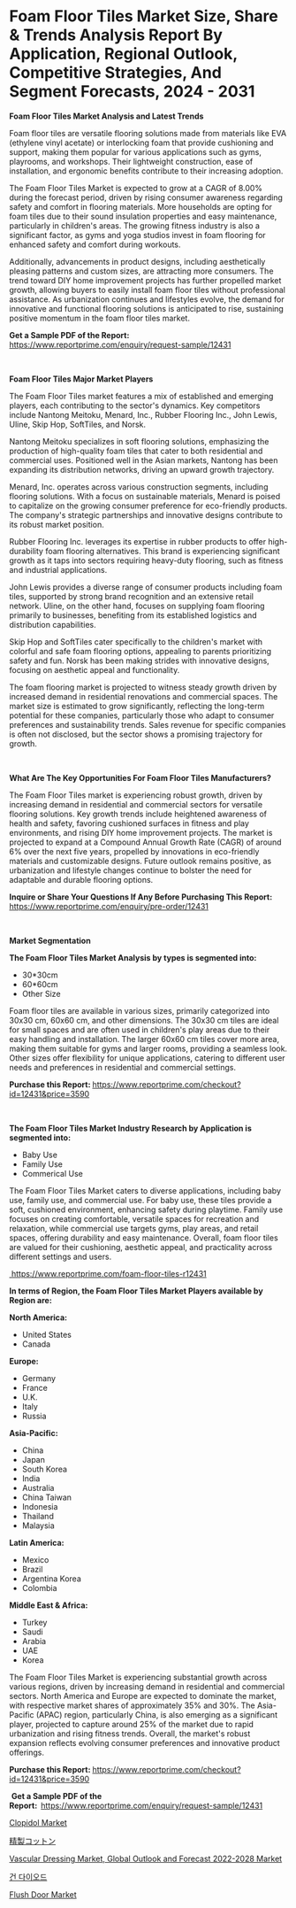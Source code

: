 <p><h1>Foam Floor Tiles Market Size, Share & Trends Analysis Report By Application, Regional Outlook, Competitive Strategies, And Segment Forecasts, 2024 - 2031</h1></p><p><strong>Foam Floor Tiles Market Analysis and Latest Trends</strong></p>
<p><p>Foam floor tiles are versatile flooring solutions made from materials like EVA (ethylene vinyl acetate) or interlocking foam that provide cushioning and support, making them popular for various applications such as gyms, playrooms, and workshops. Their lightweight construction, ease of installation, and ergonomic benefits contribute to their increasing adoption.</p><p>The Foam Floor Tiles Market is expected to grow at a CAGR of 8.00% during the forecast period, driven by rising consumer awareness regarding safety and comfort in flooring materials. More households are opting for foam tiles due to their sound insulation properties and easy maintenance, particularly in children's areas. The growing fitness industry is also a significant factor, as gyms and yoga studios invest in foam flooring for enhanced safety and comfort during workouts.</p><p>Additionally, advancements in product designs, including aesthetically pleasing patterns and custom sizes, are attracting more consumers. The trend toward DIY home improvement projects has further propelled market growth, allowing buyers to easily install foam floor tiles without professional assistance. As urbanization continues and lifestyles evolve, the demand for innovative and functional flooring solutions is anticipated to rise, sustaining positive momentum in the foam floor tiles market.</p></p>
<p><strong>Get a Sample PDF of the Report:&nbsp;</strong> <a href="https://www.reportprime.com/enquiry/request-sample/12431">https://www.reportprime.com/enquiry/request-sample/12431</a></p>
<p>&nbsp;</p>
<p><strong>Foam Floor Tiles Major Market Players</strong></p>
<p><p>The Foam Floor Tiles market features a mix of established and emerging players, each contributing to the sector's dynamics. Key competitors include Nantong Meitoku, Menard, Inc., Rubber Flooring Inc., John Lewis, Uline, Skip Hop, SoftTiles, and Norsk.</p><p>Nantong Meitoku specializes in soft flooring solutions, emphasizing the production of high-quality foam tiles that cater to both residential and commercial uses. Positioned well in the Asian markets, Nantong has been expanding its distribution networks, driving an upward growth trajectory.</p><p>Menard, Inc. operates across various construction segments, including flooring solutions. With a focus on sustainable materials, Menard is poised to capitalize on the growing consumer preference for eco-friendly products. The company's strategic partnerships and innovative designs contribute to its robust market position.</p><p>Rubber Flooring Inc. leverages its expertise in rubber products to offer high-durability foam flooring alternatives. This brand is experiencing significant growth as it taps into sectors requiring heavy-duty flooring, such as fitness and industrial applications.</p><p>John Lewis provides a diverse range of consumer products including foam tiles, supported by strong brand recognition and an extensive retail network. Uline, on the other hand, focuses on supplying foam flooring primarily to businesses, benefiting from its established logistics and distribution capabilities.</p><p>Skip Hop and SoftTiles cater specifically to the children's market with colorful and safe foam flooring options, appealing to parents prioritizing safety and fun. Norsk has been making strides with innovative designs, focusing on aesthetic appeal and functionality.</p><p>The foam flooring market is projected to witness steady growth driven by increased demand in residential renovations and commercial spaces. The market size is estimated to grow significantly, reflecting the long-term potential for these companies, particularly those who adapt to consumer preferences and sustainability trends. Sales revenue for specific companies is often not disclosed, but the sector shows a promising trajectory for growth.</p></p>
<p>&nbsp;</p>
<p><strong>What Are The Key Opportunities For Foam Floor Tiles Manufacturers?</strong></p>
<p><p>The Foam Floor Tiles market is experiencing robust growth, driven by increasing demand in residential and commercial sectors for versatile flooring solutions. Key growth trends include heightened awareness of health and safety, favoring cushioned surfaces in fitness and play environments, and rising DIY home improvement projects. The market is projected to expand at a Compound Annual Growth Rate (CAGR) of around 6% over the next five years, propelled by innovations in eco-friendly materials and customizable designs. Future outlook remains positive, as urbanization and lifestyle changes continue to bolster the need for adaptable and durable flooring options.</p></p>
<p><strong>Inquire or Share Your Questions If Any Before Purchasing This Report:</strong> <a href="https://www.reportprime.com/enquiry/pre-order/12431">https://www.reportprime.com/enquiry/pre-order/12431</a></p>
<p>&nbsp;</p>
<p><strong>Market Segmentation</strong></p>
<p><strong>The Foam Floor Tiles Market Analysis by types is segmented into:</strong></p>
<p><ul><li>30*30cm</li><li>60*60cm</li><li>Other Size</li></ul></p>
<p><p>Foam floor tiles are available in various sizes, primarily categorized into 30x30 cm, 60x60 cm, and other dimensions. The 30x30 cm tiles are ideal for small spaces and are often used in children's play areas due to their easy handling and installation. The larger 60x60 cm tiles cover more area, making them suitable for gyms and larger rooms, providing a seamless look. Other sizes offer flexibility for unique applications, catering to different user needs and preferences in residential and commercial settings.</p></p>
<p><strong>Purchase this Report:&nbsp;</strong><a href="https://www.reportprime.com/checkout?id=12431&price=3590">https://www.reportprime.com/checkout?id=12431&price=3590</a></p>
<p>&nbsp;</p>
<p><strong>The Foam Floor Tiles Market Industry Research by Application is segmented into:</strong></p>
<p><ul><li>Baby Use</li><li>Family Use</li><li>Commerical Use</li></ul></p>
<p><p>The Foam Floor Tiles Market caters to diverse applications, including baby use, family use, and commercial use. For baby use, these tiles provide a soft, cushioned environment, enhancing safety during playtime. Family use focuses on creating comfortable, versatile spaces for recreation and relaxation, while commercial use targets gyms, play areas, and retail spaces, offering durability and easy maintenance. Overall, foam floor tiles are valued for their cushioning, aesthetic appeal, and practicality across different settings and users.</p></p>
<p><a href="https://www.reportprime.com/foam-floor-tiles-r12431">&nbsp;https://www.reportprime.com/foam-floor-tiles-r12431</a></p>
<p><strong>In terms of Region, the Foam Floor Tiles Market Players available by Region are:</strong></p>
<p>
    <p> <strong> North America: </strong>
        <ul>
            <li>United States</li>
            <li>Canada</li>
        </ul>
        </p> 
    <p> <strong> Europe: </strong>
        <ul>
            <li>Germany</li>
            <li>France</li>
            <li>U.K.</li>
            <li>Italy</li>
            <li>Russia</li>
        </ul>
        </p> 
    <p> <strong> Asia-Pacific: </strong>
        <ul>
            <li>China</li>
            <li>Japan</li>
            <li>South Korea</li>
            <li>India</li>
            <li>Australia</li>
            <li>China Taiwan</li>
            <li>Indonesia</li>
            <li>Thailand</li>
            <li>Malaysia</li>
        </ul>
        </p> 
    <p> <strong> Latin America: </strong>
        <ul>
            <li>Mexico</li>
            <li>Brazil</li>
            <li>Argentina Korea</li>
            <li>Colombia</li>
        </ul>
        </p> 
    <p> <strong> Middle East & Africa: </strong>
        <ul>
            <li>Turkey</li>
            <li>Saudi</li>
            <li>Arabia</li>
            <li>UAE</li>
            <li>Korea</li>
        </ul>
    </p>
    </p>
<p><p>The Foam Floor Tiles Market is experiencing substantial growth across various regions, driven by increasing demand in residential and commercial sectors. North America and Europe are expected to dominate the market, with respective market shares of approximately 35% and 30%. The Asia-Pacific (APAC) region, particularly China, is also emerging as a significant player, projected to capture around 25% of the market due to rapid urbanization and rising fitness trends. Overall, the market's robust expansion reflects evolving consumer preferences and innovative product offerings.</p></p>
<p><strong>Purchase this Report: </strong><a href="https://www.reportprime.com/checkout?id=12431&price=3590">https://www.reportprime.com/checkout?id=12431&price=3590</a></p>
<p>&nbsp;<strong>Get a Sample PDF of the Report:&nbsp;&nbsp;</strong><a href="https://www.reportprime.com/enquiry/request-sample/12431">https://www.reportprime.com/enquiry/request-sample/12431</a></p>
<p><strong></strong></p>
<p><p><a href="https://medium.com/@soloncarter1929/deep-dive-into-the-clopidol-market-itstrends-market-segmentation-and-competitive-analysis-6cc05b5e2ce6">Clopidol Market</a></p><p><a href="https://medium.com/@mk4cronn/%E3%82%B0%E3%83%AD%E3%83%BC%E3%83%90%E3%83%AB%E7%B2%BE%E8%A3%BD%E7%B6%BF%E5%B8%82%E5%A0%B4-%E3%83%88%E3%83%AC%E3%83%B3%E3%83%89-%E4%BA%88%E6%B8%AC-%E3%81%8A%E3%82%88%E3%81%B3%E5%B8%82%E5%A0%B4%E6%88%A6%E7%95%A5%E5%88%86%E6%9E%90-2024%E5%B9%B4-2031%E5%B9%B4-f0dbd3d74a7b">精製コットン</a></p><p><a href="https://www.linkedin.com/pulse/global-vascular-dressing-market-outlook-forecast-2022-2028-dkqcf?trackingId=w34zq%2FiWRRGO7mbGpT4Q4g%3D%3D">Vascular Dressing Market, Global Outlook and Forecast 2022-2028 Market</a></p><p><a href="https://medium.com/@mujgankortalih/%EA%B1%B4-%EB%8B%A4%EC%9D%B4%EC%98%A4%EB%93%9C-%EC%8B%9C%EC%9E%A5-%EA%B7%9C%EB%AA%A8-%EC%84%B1%EC%9E%A5-%EC%B6%94%EC%84%B8-%EB%B0%8F-%EC%82%B0%EC%97%85-%EB%B6%84%EC%84%9D-%EC%9C%A0%ED%98%95%EB%B3%84-%EC%9D%91%EC%9A%A9-%EB%B6%84%EC%95%BC%EB%B3%84-2024%EB%85%84%EB%B6%80%ED%84%B0-2031%EB%85%84%EA%B9%8C%EC%A7%80-%EC%98%88%EC%B8%A1-f9ef9b7abbf0">건 다이오드</a></p><p><a href="https://github.com/mauripalmi/Market-Research-Report-List-5/blob/main/flush-door-market.md">Flush Door Market</a></p></p>